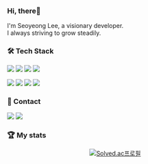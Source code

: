 ### Hi, there👋
I'm Seoyeong Lee, a visionary developer. \
I always striving to grow steadily.


### 🛠 Tech Stack
<img src="https://img.shields.io/badge/Python-3776AB?style=flat&logo=Python&logoColor=white"> <img src="https://img.shields.io/badge/Java-ED8B00?style=flat&logo=openjdk&logoColor=white"> <img src="https://img.shields.io/badge/MySQL-00000F?style=flat&logo=mysql&logoColor=white"> <img src="https://img.shields.io/badge/docker-%230db7ed.svg?style=flat&logo=docker&logoColor=white"> 

<img src="https://img.shields.io/badge/html5-E34F26?style=flat&logo=html5&logoColor=white"> <img src="https://img.shields.io/badge/css3-1572B6?style=flat&logo=css3&logoColor=white"> <img src="https://img.shields.io/badge/javascript-F7DF1E?style=flat&logo=javascript&logoColor=white"> <img src="https://img.shields.io/badge/nodedotjs-5FA04E?style=flat&logo=nodedotjs&logoColor=white">

### 🔗 Contact
<a href="mailto:leeseoi903@gmail.com"><img src="https://img.shields.io/badge/Gmail-D14836?style=flate&logo=gmail&logoColor=white"></a> 
<a href="https://www.instagram.com/"><img src="https://img.shields.io/badge/Instagram-E4405F?style=flate&&logo=Instagram&logoColor=white&link=https://www.instagram.com/"></a>

  
### 🏆 My stats
<div align=center>

  [![Solved.ac프로필](http://mazassumnida.wtf/api/v2/generate_badge?boj=seoi903)](https://solved.ac/seoi903)
